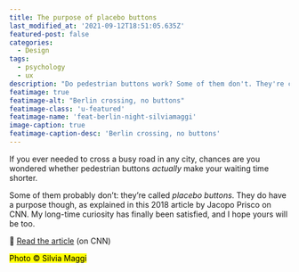 ```yaml
---
title: The purpose of placebo buttons
last_modified_at: '2021-09-12T18:51:05.635Z'
featured-post: false
categories:
  - Design
tags:
  - psychology
  - ux
description: "Do pedestrian buttons work? Some of them don't. They're called placebo buttons. Read about their purpose."
featimage: true
featimage-alt: "Berlin crossing, no buttons"
featimage-class: 'u-featured'
featimage-name: 'feat-berlin-night-silviamaggi'
image-caption: true
featimage-caption-desc: 'Berlin crossing, no buttons'
---
```

<p class="lead">If you ever needed to cross a busy road in any city, chances are you wondered whether pedestrian buttons <em>actually</em> make your waiting time shorter.</p>

<!--more-->

Some of them probably don’t: they’re called _placebo buttons_. They do have a purpose though, as explained in this 2018 article by Jacopo Prisco on CNN. My long-time curiosity has finally been satisfied, and I hope yours will be too.

<p class="detached">🔗 <a href="https://edition.cnn.com/style/article/placebo-buttons-design/index.html">Read the article</a> (on CNN)</p>

<p class="detached"><mark class="smd-highlight small">Photo &copy; Silvia Maggi</mark></p>
